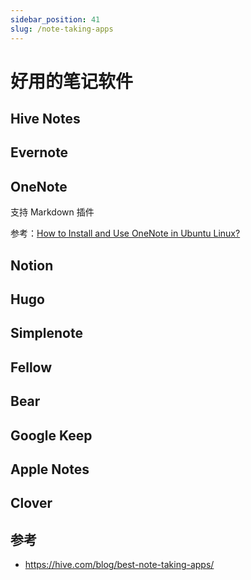 ```yaml
---
sidebar_position: 41
slug: /note-taking-apps
---
```


# 好用的笔记软件



## Hive Notes



## Evernote



## OneNote

支持 Markdown 插件



参考：[How to Install and Use OneNote in Ubuntu Linux?](https://www.onenotegem.com/a/faq/onenote/2021/1222/onenote-for-linux.html)



## Notion



## Hugo



## Simplenote



## Fellow



## Bear



## Google Keep



## Apple Notes



## Clover





## 参考

- https://hive.com/blog/best-note-taking-apps/
